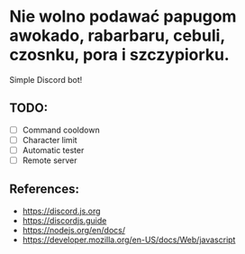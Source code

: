 # Nie wolno podawać papugom awokado, rabarbaru, cebuli, czosnku, pora i szczypiorku.
Simple Discord bot! <br>
## TODO: 
- [ ] Command cooldown
- [ ] Character limit
- [ ] Automatic tester
- [ ] Remote server
## References:
- https://discord.js.org
- https://discordjs.guide
- https://nodejs.org/en/docs/
- https://developer.mozilla.org/en-US/docs/Web/javascript
